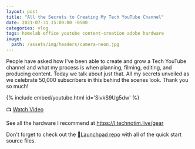 ```yaml
---
layout: post
title: "All the Secrets to Creating My Tech YouTube Channel"
date: 2021-07-31 15:00:00 -0500
categories: vlog
tags: homelab office youtube content-creation adobe hardware
image:
  path: /assets/img/headers/camera-neon.jpg
---
```



People have asked how I've been able to create and grow a Tech YouTube channel and what my process is when planning, filming, editing, and producing content.  Today we talk about just that.  All my secrets unveiled as we celebrate 50,000 subscribers in this behind the scenes look.  Thank you so much!

{% include embed/youtube.html id='SivkS9Ug5dw' %}

📺 [Watch Video](https://www.youtube.com/watch?v=SivkS9Ug5dw)

See all the hardware I recommend at <https://l.technotim.live/gear>

Don't forget to check out the [🚀Launchpad repo](https://l.technotim.live/quick-start) with all of the quick start source files.
